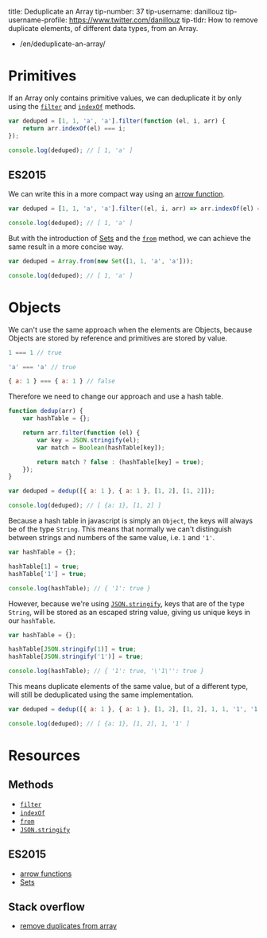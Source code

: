 title: Deduplicate an Array
tip-number: 37
tip-username: danillouz
tip-username-profile: https://www.twitter.com/danillouz
tip-tldr: How to remove duplicate elements, of different data types, from an Array.

-   /en/deduplicate-an-array/

# Primitives

If an Array only contains primitive values, we can deduplicate it by
only using the [`filter`](https://developer.mozilla.org/en-US/docs/Web/JavaScript/Reference/Global_Objects/Array/filter) and [`indexOf`](https://developer.mozilla.org/en-US/docs/Web/JavaScript/Reference/Global_Objects/Array/indexOf) methods.

```javascript
var deduped = [1, 1, 'a', 'a'].filter(function (el, i, arr) {
    return arr.indexOf(el) === i;
});

console.log(deduped); // [ 1, 'a' ]
```

## ES2015

We can write this in a more compact way using an [arrow function](https://developer.mozilla.org/en/docs/Web/JavaScript/Reference/Functions/Arrow_functions).

```javascript
var deduped = [1, 1, 'a', 'a'].filter((el, i, arr) => arr.indexOf(el) === i);

console.log(deduped); // [ 1, 'a' ]
```

But with the introduction of [Sets](https://developer.mozilla.org/en-US/docs/Web/JavaScript/Reference/Global_Objects/Set) and the [`from`](https://developer.mozilla.org/en/docs/Web/JavaScript/Reference/Global_Objects/Array/from) method, we can achieve the same
result in a more concise way.

```javascript
var deduped = Array.from(new Set([1, 1, 'a', 'a']));

console.log(deduped); // [ 1, 'a' ]
```

# Objects

We can't use the same approach when the elements are Objects,
because Objects are stored by reference and primitives are stored
by value.

```javascript
1 === 1 // true

'a' === 'a' // true

{ a: 1 } === { a: 1 } // false
```

Therefore we need to change our approach and use a hash table.

```javascript
function dedup(arr) {
    var hashTable = {};

    return arr.filter(function (el) {
        var key = JSON.stringify(el);
        var match = Boolean(hashTable[key]);

        return match ? false : (hashTable[key] = true);
    });
}

var deduped = dedup([{ a: 1 }, { a: 1 }, [1, 2], [1, 2]]);

console.log(deduped); // [ {a: 1}, [1, 2] ]
```

Because a hash table in javascript is simply an `Object`, the keys
will always be of the type `String`. This means that normally we can't
distinguish between strings and numbers of the same value, i.e. `1` and
`'1'`.

```javascript
var hashTable = {};

hashTable[1] = true;
hashTable['1'] = true;

console.log(hashTable); // { '1': true }
```

However, because we're using [`JSON.stringify`](https://developer.mozilla.org/en/docs/Web/JavaScript/Reference/Global_Objects/JSON/stringify), keys that are of the
type `String`, will be stored as an escaped string value, giving us unique
keys in our `hashTable`.

```javascript
var hashTable = {};

hashTable[JSON.stringify(1)] = true;
hashTable[JSON.stringify('1')] = true;

console.log(hashTable); // { '1': true, '\'1\'': true }
```

This means duplicate elements of the same value, but of a different type,
will still be deduplicated using the same implementation.

```javascript
var deduped = dedup([{ a: 1 }, { a: 1 }, [1, 2], [1, 2], 1, 1, '1', '1']);

console.log(deduped); // [ {a: 1}, [1, 2], 1, '1' ]
```

# Resources

## Methods

-   [`filter`](https://developer.mozilla.org/en-US/docs/Web/JavaScript/Reference/Global_Objects/Array/filter)
-   [`indexOf`](https://developer.mozilla.org/en-US/docs/Web/JavaScript/Reference/Global_Objects/Array/indexOf)
-   [`from`](https://developer.mozilla.org/en/docs/Web/JavaScript/Reference/Global_Objects/Array/from)
-   [`JSON.stringify`](https://developer.mozilla.org/en/docs/Web/JavaScript/Reference/Global_Objects/JSON/stringify)

## ES2015

-   [arrow functions](https://developer.mozilla.org/en/docs/Web/JavaScript/Reference/Functions/Arrow_functions)
-   [Sets](https://developer.mozilla.org/en-US/docs/Web/JavaScript/Reference/Global_Objects/Set)

## Stack overflow

-   [remove duplicates from array](http://stackoverflow.com/questions/9229645/remove-duplicates-from-javascript-array/9229821#9229821)
